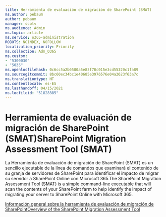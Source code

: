 ```yaml
---
title: Herramienta de evaluación de migración de SharePoint (SMAT)
ms.author: pebaum
author: pebaum
manager: scotv
ms.audience: Admin
ms.topic: article
ms.service: o365-administration
ROBOTS: NOINDEX, NOFOLLOW
localization_priority: Priority
ms.collection: Adm_O365
ms.custom:
- "5300030"
- "5035"
ms.openlocfilehash: 0c6cc5a2b0500a5e83f70c015e3cd55320c1fa89
ms.sourcegitcommit: 8bc60ec34bc1e40685e3976576e04a2623f63a7c
ms.translationtype: HT
ms.contentlocale: es-ES
ms.lasthandoff: 04/15/2021
ms.locfileid: "51828385"
---
```

# <a name="sharepoint-migration-assessment-tool-smat"></a><span data-ttu-id="516d1-102">Herramienta de evaluación de migración de SharePoint (SMAT)</span><span class="sxs-lookup"><span data-stu-id="516d1-102">SharePoint Migration Assessment Tool (SMAT)</span></span>

<span data-ttu-id="516d1-103">La Herramienta de evaluación de migración de SharePoint (SMAT) es un sencillo ejecutable de la línea de comandos que examinará el contenido de su granja de servidores de SharePoint para identificar el impacto de migrar su servidor a SharePoint Online con Microsoft 365.</span><span class="sxs-lookup"><span data-stu-id="516d1-103">The SharePoint Migration Assessment Tool (SMAT) is a simple command-line executable that will scan the contents of your SharePoint farm to help identify the impact of migrating your server to SharePoint Online with Microsoft 365.</span></span>

[<span data-ttu-id="516d1-104">Información general sobre la herramienta de evaluación de migración de SharePoint</span><span class="sxs-lookup"><span data-stu-id="516d1-104">Overview of the SharePoint Migration Assessment Tool</span></span>](https://docs.microsoft.com/sharepointmigration/overview-of-the-sharepoint-migration-assessment-tool)
